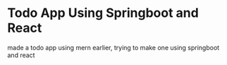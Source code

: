 # Todo App Using Springboot and React

made a todo app using mern earlier, trying to make one using springboot and react
